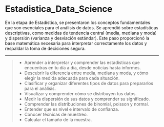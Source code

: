 # Estadistica_Data_Science

En la etapa de Estadística, se presentaron los conceptos fundamentales que son esenciales para el análisis de datos. 
Se aprendió sobre estadísticas descriptivas, como medidas de tendencia central (media, mediana y moda) y dispersión (varianza y desviación estándar). 
Este paso proporcionó la base matemática necesaria para interpretar correctamente los datos y respaldar la toma de decisiones segura.

---

> * Aprender a interpretar y comprender las estadísticas que encuentras en tu día a día, desde noticias hasta informes.
> * Descubrir la diferencia entre media, mediana y moda, y cómo elegir la medida adecuada para cada situación.
> * Clasificar y organizar diferentes tipos de datos para prepararlos para el análisis.
> * Visualizar y comprender cómo se distribuyen tus datos.
> * Medir la dispersión de sus datos y comprender su significado.
> * Comprender las distribuciones de binomial, poisson y normal.
> * Entender que es nivel e intervalo de confianza.
> * Conocer técnicas de muestreo.
> * Calcular el tamaño de la muestra.
